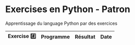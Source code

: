 # Exercises en Python - Patron

Apprentissage du language Python par des exercices

|  Exercise :hash:  |  Programme | Résultat | Date |
|-------------------|------------|----------|------|

